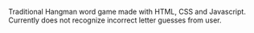 Traditional Hangman word game made with HTML, CSS and Javascript. Currently does not recognize incorrect letter guesses from user.
